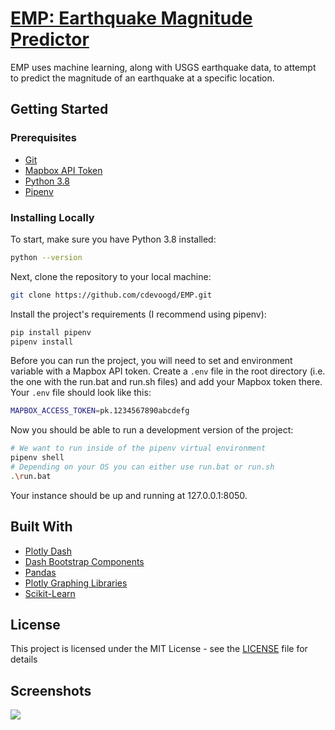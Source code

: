 # [EMP: Earthquake Magnitude Predictor](https://earthquake-magnitude-predictor.herokuapp.com/)

EMP uses machine learning, along with USGS earthquake data, to attempt to predict the magnitude of an earthquake at a specific location. 

## Getting Started

### Prerequisites

- [Git](https://git-scm.com/)
- [Mapbox API Token](https://www.mapbox.com/)
- [Python 3.8](https://www.python.org/)
- [Pipenv](https://pypi.org/project/pipenv/)

### Installing Locally

To start, make sure you have Python 3.8 installed:

```sh
python --version
```

 Next, clone the repository to your local machine:

 ```sh
git clone https://github.com/cdevoogd/EMP.git
 ```

Install the project's requirements (I recommend using pipenv):

```sh
pip install pipenv
pipenv install 
```
Before you can run the project, you will need to set and environment variable with a Mapbox API token. Create a `.env` file in the root directory (i.e. the one with the run.bat and run.sh files) and add your Mapbox token there. Your `.env` file should look like this:

```sh
MAPBOX_ACCESS_TOKEN=pk.1234567890abcdefg
```

Now you should be able to run a development version of the project:
```sh
# We want to run inside of the pipenv virtual environment
pipenv shell
# Depending on your OS you can either use run.bat or run.sh
.\run.bat 
```

Your instance should be up and running at 127.0.0.1:8050.
## Built With

- [Plotly Dash](https://plotly.com/dash/)
- [Dash Bootstrap Components](https://dash-bootstrap-components.opensource.faculty.ai/)
- [Pandas](https://pandas.pydata.org/)
- [Plotly Graphing Libraries](https://plotly.com/python/)
- [Scikit-Learn](https://scikit-learn.org/)

## License

This project is licensed under the MIT License - see the [LICENSE](LICENSE) file for details

## Screenshots

![](https://i.imgur.com/7oXjTyg.png)
